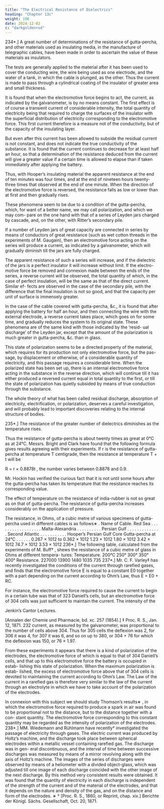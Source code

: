 ```yaml
---
title: "The Electrical Resistance of Dielectrics"
heading: "Chapter 13c"
weight: 196
date: 2024-12-02
c: "darkgoldenrod"
---
```



234*.] A great number of determinations of the resistance of gutta-percha, and other materials used as insulating media, in the manufacture of telegraphic cables, have been made in order to ascertain the value of these materials as insulators.

The tests are generally applied to the material after it has been used to cover the conducting wire, the wire being used as one electrode, and the water of a tank, in which the cable is plunged, as the other. Thus the current is made to pass through a cylindrical coating of the insulator of greater area and small thickness.

It is found that when the electromotive force begins to act, the current, as indicated by the galvanometer, is by no means constant. The first effect is of course a transient current of considerable intensity, the total quantity of electricity being that required to charge the surfaces of the insulator with the superficial distribution of electricity corresponding to the electromotive force. This first current therefore is a measure not of the conductivity, but of the capacity of the insulating layer.

But even after this current has been allowed to subside the residual current is not constant, and does not indicate the true conductivity of the substance. It is found that the current continues to decrease for at least half an hour, so that a determination of the resistance deduced from the current will give a greater value if a certain time is allowed to elapse than if taken immediately after applying the battery.

Thus, with Hooper’s insulating material the apparent resistance at the end of ten minutes was four times, and at the end of nineteen hours twenty-three times that observed at the end of one minute. When the direction of the electromotive force is reversed, the resistance falls as low or lower than at first and then gradually rises.

These phenomena seem to be due to a condition of the gutta-percha, which, for want of a better name, we may call polarization, and which we may com- pare on the one hand with that of a series of Leyden jars charged by cascade, and, on the other, with Ritter’s secondary pile.

If a number of Leyden jars of great capacity are connected in series by means of conductors of great resistance (such as wet cotton threads in the experiments of M. Gaugain), then an electromotive force acting on the series will produce a current, as indicated by a galvanometer, which will gradually diminish till the jars are fully charged.

The apparent resistance of such a series will increase, and if the dielectric of the jars is a perfect insulator it will increase without limit. If the electro- motive force be removed and connexion made between the ends of the series, a reverse current will be observed, the total quantity of which, in the case of perfect insulation, will be the same as that of the direct current. Similar ef- fects are observed in the case of the secondary pile, with the difference that the final insulation is not so good, and that the capacity per unit of surface is immensely greater.

In the case of the cable covered with gutta-percha, &c., it is found that
after applying the battery for half an hour, and then connecting the wire with the external electrode, a reverse current takes place, which goes on for some time, and gradually reduces the system to its original state.
These phenomena are of the same kind with those indicated by the ‘resid-
ual discharge’ of the Leyden jar, except that the amount of the polarization
is much greater in gutta-percha, &c. than in glass.

This state of polarization seems to be a directed property of the material,
which requires for its production not only electromotive force, but the pas-
sage, by displacement or otherwise, of a considerable quantity of electricity,
and this passage requires a considerable time. When the polarized state has
been set up, there is an internal electromotive force acting in the substance in
the reverse direction, which will continue till it has either produced a reversed
current equal in total quantity to the first, or till the state of polarization has
quietly subsided by means of true conduction through the substance.

The whole theory of what has been called residual discharge, absorption of
electricity, electrification, or polarization, deserves a careful investigation, and
will probably lead to important discoveries relating to the internal structure
of bodies.

235*.] The resistance of the greater number of dielectrics diminishes as
the temperature rises.

Thus the resistance of gutta-percha is about twenty times as great at 0°C
as at 24°C. Messrs. Bright and Clark have found that the following formula
gives results agreeing with their experiments. If r is the resistance of gutta-
percha at temperature T centigrade, then the resistance at temperature T + t
will be

R = r × 0.8878t ,
the number varies between 0.8878 and 0.9.

Mr. Hockin has verified the curious fact that it is not until some hours
after the gutta-percha has taken its temperature that the resistance reaches its
corresponding value.

The effect of temperature on the resistance of india-rubber is not so great
as on that of gutta-percha.
The resistance of gutta-percha increases considerably on the application of
pressure.

The resistance, in Ohms, of a cubic metre of various specimens of gutta-
percha used in different cables is as follows∗ .
Name of Cable.
Red Sea . . . . . . . . . . . . . . . . . .
Malta-Alexandria . . . . . . . . . .
Persian Gulf . . . . . . . . . . . . . .
Second Atlantic . . . . . . . . . . .
Hooper’s Persian Gulf Core
Gutta-percha at 24°C . . . . . .
0.267 × 1012 to 0.362 × 1012
1.23 × 1012
1.80 × 1012
3.42 × 1012
74.7 × 1012
3.53 × 1012
236*.] The following table, calculated from the experiments of M. Buff† ,
shews the resistance of a cubic metre of glass in Ohms at different tempera-
tures:
Temperature.
200°C
250°
300°
350°
400°
Resistance.
227000
13900
1480
1035
735
237*.] Mr. C. F. Varley‡ has recently investigated the conditions of the
current through rarefied gases, and finds that the electromotive force E is
equal to a constant E0 together with a part depending on the current according
to Ohm’s Law, thus
E = E0 + RC.

For instance, the electromotive force required to cause the current to begin
in a certain tube was that of 323 Daniell’s cells, but an electromotive force
of 304 cells was just sufficient to maintain the current. The intensity of the

Jenkin’s Cantor Lectures.

[Annalen der Chemie und Pharmacie, bd. xc. 257 (1854).]
‡
Proc. R. S., Jan. 12, 1871.
232
current, as measured by the galvanometer, was proportional to the number of
cells above 304. Thus for 305 cells the deflexion was 2, for 306 it was 4, for
307 it was 6, and so on up to 380, or 304 + 76 for which the deflexion was
150, or 76 × 1.97.

From these experiments it appears that there is a kind of polarization of the
electrodes, the electromotive force of which is equal to that of 304 Daniell’s
cells, and that up to this electromotive force the battery is occupied in estab-
lishing this state of polarization. When the maximum polarization is estab-
lished, the excess of electromotive force above that of 304 cells is devoted to
maintaining the current according to Ohm’s Law.
The Law of the current in a rarefied gas is therefore very similar to the law
of the current through an electrolyte in which we have to take account of the
polarization of the electrodes.

In connexion with this subject we should study Thomson’s results∗ , in which the electromotive force required to produce a spark in air was found to be proportional not to the distance, but to the distance together with a con- stant quantity. The electromotive force corresponding to this constant quantity may be regarded as the intensity of polarization of the electrodes. 238*.] MM. Wiedemann and Rühlmann have recently† investigated the passage of electricity through gases. The electric current was produced by Holtz’s machine, and the discharge took place between spherical electrodes within a metallic vessel containing rarefied gas. The discharge was in gen- eral discontinuous, and the interval of time between successive discharges was measured by means of a mirror revolving along with the axis of Holtz’s machine. The images of the series of discharges were observed by means of a heliometer with a divided object-glass, which was adjusted till one image of each discharge coincided with the other image of the next discharge. By this method very consistent results were obtained. It was found that the quantity of electricity in each discharge is independent of the strength of the current and of the material of the electrodes, and that it depends on the nature and density of the gas, and on the distance and form of the electrodes.
∗
†
[Proc. R. S., 1860, or Reprint, chap. xix.]
Berichte der Königl. Sächs. Gesellschaft, Oct. 20, 1871.


